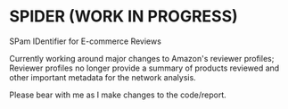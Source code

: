 # SPIDER  (WORK IN PROGRESS)
SPam IDentifier for E-commerce Reviews

Currently working around major changes to Amazon's reviewer profiles; Reviewer profiles no longer provide a summary of products reviewed and other important metadata for the network analysis.

Please bear with me as I make changes to the code/report.
